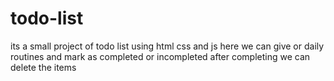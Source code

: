 # todo-list
its a small project of todo list using html css and js
here we can give or daily routines and mark as completed or incompleted
after completing we can delete the items
